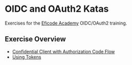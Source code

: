 # OIDC and OAuth2 Katas

Exercises for the [Eficode Academy](https://www.eficode.com/academy) OIDC/OAuth2 training.

## Exercise Overview

- [Confidential Client with Authorization Code Flow](confidential-client-auth-code-flow.md)
- [Using Tokens](using-tokens.md)
